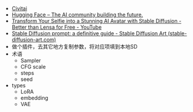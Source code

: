 - [Civitai](https://civitai.com/)
- [Hugging Face – The AI community building the future.](https://huggingface.co/)
- [Transform Your Selfie into a Stunning AI Avatar with Stable Diffusion - Better than Lensa for Free - YouTube](https://www.youtube.com/watch?v=mnCY8uM7E50&list=PL_pbwdIyffsmclLl0O144nQRnezKlNdx3)
- [Stable Diffusion prompt: a definitive guide - Stable Diffusion Art (stable-diffusion-art.com)](https://stable-diffusion-art.com/prompt-guide/)
- 做个插件，去其它地方复制参数，将对应项填到本地SD
- 术语
	- Sampler
	- CFG scale
	- steps
	- seed
- types
	- LoRA
	- embedding
	- VAE